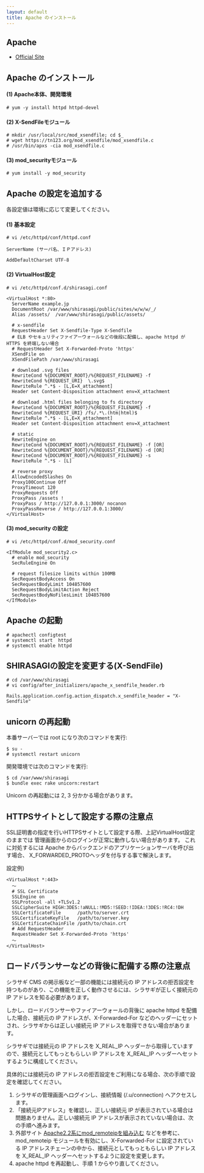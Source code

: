```yaml
---
layout: default
title: Apache のインストール
---
```


## Apache

- [Official Site](https://www.apache.org/)

## Apache のインストール

#### (1) Apache本体、開発環境

~~~
# yum -y install httpd httpd-devel
~~~

#### (2) X-SendFileモジュール

~~~
# mkdir /usr/local/src/mod_xsendfile; cd $_
# wget https://tn123.org/mod_xsendfile/mod_xsendfile.c
# /usr/bin/apxs -cia mod_xsendfile.c
~~~

#### (3) mod_securityモジュール

~~~
# yum install -y mod_security
~~~

## Apache の設定を追加する

各設定値は環境に応じて変更してください。

#### (1) 基本設定

~~~
# vi /etc/httpd/conf/httpd.conf
~~~

~~~
ServerName (サーバ名、ＩＰアドレス)
~~~

~~~
AddDefaultCharset UTF-8
~~~

#### (2) VirtualHost設定

~~~
# vi /etc/httpd/conf.d/shirasagi.conf
~~~

~~~
<VirtualHost *:80>
  ServerName example.jp
  DocumentRoot /var/www/shirasagi/public/sites/w/w/w/_/
  Alias /assets/  /var/www/shirasagi/public/assets/

  # x-sendfile
  RequestHeader Set X-Sendfile-Type X-Sendfile
  # ELB やセキュリティファイアーウォールなどの後段に配備し、apache httpd が HTTPS を終端しない場合
  # RequestHeader Set X-Forwarded-Proto 'https'
  XSendFile on
  XSendFilePath /var/www/shirasagi

  # download .svg files
  RewriteCond %{DOCUMENT_ROOT}/%{REQUEST_FILENAME} -f
  RewriteCond %{REQUEST_URI}  \.svg$
  RewriteRule ^.*$ - [L,E=X_attachment]
  Header set Content-Disposition attachment env=X_attachment

  # download .html files belonging to fs directory
  RewriteCond %{DOCUMENT_ROOT}/%{REQUEST_FILENAME} -f
  RewriteCond %{REQUEST_URI} /fs/.*\.(htm|html)$
  RewriteRule ^.*$ - [L,E=X_attachment]
  Header set Content-Disposition attachment env=X_attachment

  # static
  RewriteEngine on
  RewriteCond %{DOCUMENT_ROOT}/%{REQUEST_FILENAME} -f [OR]
  RewriteCond %{DOCUMENT_ROOT}/%{REQUEST_FILENAME} -d [OR]
  RewriteCond %{DOCUMENT_ROOT}/%{REQUEST_FILENAME} -s
  RewriteRule ^.*$ - [L]

  # reverse proxy
  AllowEncodedSlashes On
  Proxy100Continue Off
  ProxyTimeout 120
  ProxyRequests Off
  ProxyPass /assets !
  ProxyPass / http://127.0.0.1:3000/ nocanon
  ProxyPassReverse / http://127.0.0.1:3000/
</VirtualHost>
~~~

#### (3) mod_security の設定

~~~
# vi /etc/httpd/conf.d/mod_security.conf
~~~

~~~
<IfModule mod_security2.c>
  # enable mod_security
  SecRuleEngine On

  # request filesize limits within 100MB
  SecRequestBodyAccess On
  SecRequestBodyLimit 104857600
  SecRequestBodyLimitAction Reject
  SecRequestBodyNoFilesLimit 104857600
</IfModule>
~~~


## Apache の起動

~~~
# apachectl configtest
# systemctl start  httpd
# systemctl enable httpd
~~~

## SHIRASAGIの設定を変更する(X-SendFile)

~~~
# cd /var/www/shirasagi
# vi config/after_initializers/apache_x_sendfile_header.rb
~~~

~~~
Rails.application.config.action_dispatch.x_sendfile_header = "X-Sendfile"
~~~

## unicorn の再起動

本番サーバーでは root になり次のコマンドを実行:

~~~
$ su -
# systemctl restart unicorn
~~~

開発環境では次のコマンドを実行:

~~~
$ cd /var/www/shirasagi
$ bundle exec rake unicorn:restart
~~~

Unicorn の再起動には 2, 3 分かかる場合があります。

## HTTPSサイトとして設定する際の注意点
SSL証明書の指定を行いHTTPSサイトとして設定する際、上記VirtualHost設定のままでは
管理画面からのログインが正常に動作しない場合があります。
これに対処するには Apache からバックエンドのアプリケーションサーバを呼び出す場合、
X_FORWARDED_PROTOヘッダを付与する事で解決します。

設定例)
~~~
<VirtualHost *:443>
  ～
  # SSL Certificate
  SSLEngine on
  SSLProtocol -all +TLSv1.2
  SSLCipherSuite HIGH:3DES:!aNULL:!MD5:!SEED:!IDEA:!3DES:!RC4:!DH
  SSLCertificateFile      /path/to/server.crt
  SSLCertificateKeyFile   /path/to/server.key
  SSLCertificateChainFile /path/to/chain.crt
  # Add RequestHeader
  RequestHeader Set X-Forwarded-Proto 'https'
  ～
</VirtualHost>
~~~

## ロードバランサーなどの背後に配備する際の注意点

シラサギ CMS の掲示板など一部の機能には接続元の IP アドレスの拒否設定を持つものがあり、この機能を正しく動作させるには、シラサギが正しく接続元の IP アドレスを知る必要があります。

しかし、ロードバランサーやファイアーウォールの背後に apache httpd を配備した場合、接続元の IP アドレスが、X-Forwarded-For などのヘッダーにセットされ、シラサギからは正しい接続元 IP アドレスを取得できない場合があります。

シラサギでは接続元の IP アドレスを X_REAL_IP ヘッダーから取得していますので、接続元としてもっともらしい IP アドレスを X_REAL_IP ヘッダーへセットするように構成してください。

具体的には接続元の IP アドレスの拒否設定をご利用になる場合、次の手順で設定を確認してください。

1. シラサギの管理画面へログインし、接続情報 (/.u/connection) へアクセスします。
2. 「接続元IPアドレス」を確認し、正しい接続元 IP が表示されている場合は問題ありません。正しい接続元 IP アドレスが表示されていない場合は、次の手順へ進みます。
3. 外部サイト [Apache2.2系にmod_remoteipを組み込む](https://www.denet.ad.jp/technology/2017/11/apache22mod-remoteip.html) などを参考に、mod_remoteip モジュールを有効にし、X-Forwarded-For に設定されている IP アドレスチェーンの中から、接続元としてもっともらしい IP アドレスを X_REAL_IP ヘッダーへセットするように設定を変更します。
4. apache httpd を再起動し、手順 1 からやり直してください。
